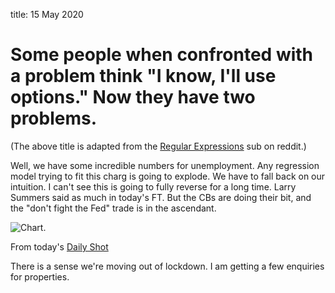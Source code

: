 title: 15 May 2020

# Some people when confronted with a problem think "I know, I'll use options." Now they have two problems.

(The above title is adapted from the [Regular Expressions](https://www.reddit.com/r/regex/) sub on reddit.)

Well, we have some incredible numbers for unemployment. Any regression model trying to fit this charg is going to explode. We have to fall back on our intuition. I can't see this is going to fully reverse for a long time. Larry Summers said as much in today's FT.  But the CBs are doing their bit, and the "don't fight the Fed" trade is in the ascendant.


![Chart]({attach}unemployment_surges.png).


From today's [Daily Shot](https://dailyshotbrief.com/the-daily-shot-brief-may-11th-2020/) 


There is a sense we're moving out of lockdown.
I am getting a few enquiries for properties.
	